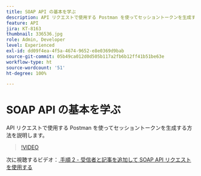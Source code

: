 ```yaml
---
title: SOAP API の基本を学ぶ
description: API リクエストで使用する Postman を使ってセッショントークンを生成する方法を説明します。
feature: API
jira: KT-8163
thumbnail: 336536.jpg
role: Admin, Developer
level: Experienced
exl-id: dd09f4ea-4f5a-4674-9652-e8e0369d9bab
source-git-commit: 05b49ca012d0d505b117a2fb6b12ff41b51be63e
workflow-type: ht
source-wordcount: '51'
ht-degree: 100%

---
```


# SOAP API の基本を学ぶ

API リクエストで使用する Postman を使ってセッショントークンを生成する方法を説明します。

>[!VIDEO](https://video.tv.adobe.com/v/336536?quality=12&learn=on)

次に視聴するビデオ：[ 手順 2 - 受信者と記事を追加して SOAP API リクエストを使用する ](/help/tutorial-use-soap-apis/add-recipients-and-articles-using-soap-api-requests.md)
